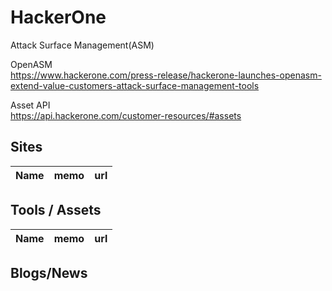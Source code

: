 # HackerOne

Attack Surface Management(ASM)

OpenASM  
https://www.hackerone.com/press-release/hackerone-launches-openasm-extend-value-customers-attack-surface-management-tools

Asset API  
https://api.hackerone.com/customer-resources/#assets

## Sites

|Name|memo|url|
----|----|----

## Tools / Assets

|Name|memo|url|
----|----|----

## Blogs/News
